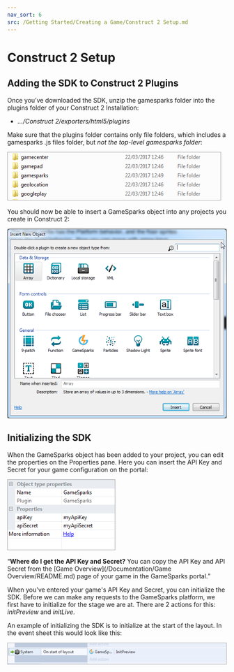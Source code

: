 ```yaml
---
nav_sort: 6
src: /Getting Started/Creating a Game/Construct 2 Setup.md
---
```


# Construct 2 Setup

## Adding the SDK to Construct 2 Plugins

Once you’ve downloaded the SDK, unzip the gamesparks folder into the plugins folder of your Construct 2 Installation:

* *.../Construct 2/exporters/html5/plugins*

Make sure that the plugins folder contains only file folders, which includes a gamesparks .js files folder, but *not the top-level gamesparks folder*:

![l](img/Con2/1.png)

You should now be able to insert a GameSparks object into any projects you create in Construct 2:

![l](img/Con2/2.png)

## Initializing the SDK

When the GameSparks object has been added to your project, you can edit the properties on the Properties pane. Here you can insert the API Key and Secret for your game configuration on the portal:

![l](img/Con2/3.png)

<q>**Where do I get the API Key and Secret?** You can copy the API Key and API Secret from the [Game Overview](/Documentation/Game Overview/README.md) page of your game in the GameSparks portal.

When you've entered your game's API Key and Secret, you can initialize the SDK. Before we can make any requests to the GameSparks platform, we first have to initialize for the stage we are at. There are 2 actions for this: *initPreview* and *initLive*.

An example of initializing the SDK is to initialize at the start of the layout. In the event sheet this would look like this:

![l](img/Con2/4.png)
